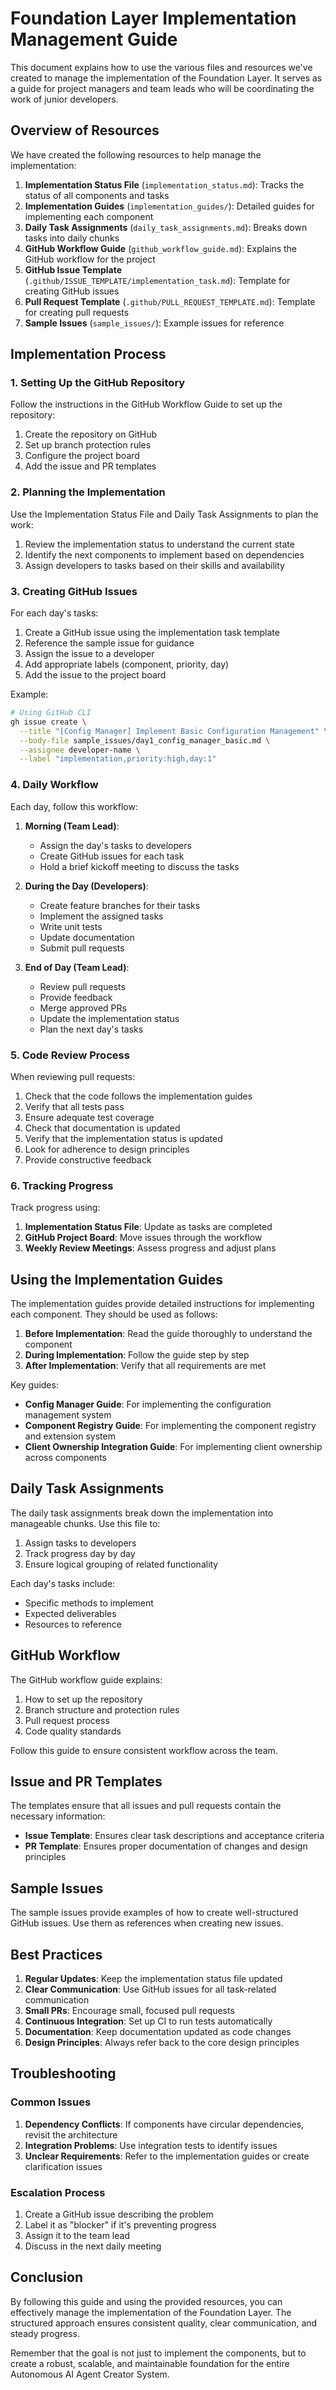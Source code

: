 # Foundation Layer Implementation Management Guide

This document explains how to use the various files and resources we've created to manage the implementation of the Foundation Layer. It serves as a guide for project managers and team leads who will be coordinating the work of junior developers.

## Overview of Resources

We have created the following resources to help manage the implementation:

1. **Implementation Status File** (`implementation_status.md`): Tracks the status of all components and tasks
2. **Implementation Guides** (`implementation_guides/`): Detailed guides for implementing each component
3. **Daily Task Assignments** (`daily_task_assignments.md`): Breaks down tasks into daily chunks
4. **GitHub Workflow Guide** (`github_workflow_guide.md`): Explains the GitHub workflow for the project
5. **GitHub Issue Template** (`.github/ISSUE_TEMPLATE/implementation_task.md`): Template for creating GitHub issues
6. **Pull Request Template** (`.github/PULL_REQUEST_TEMPLATE.md`): Template for creating pull requests
7. **Sample Issues** (`sample_issues/`): Example issues for reference

## Implementation Process

### 1. Setting Up the GitHub Repository

Follow the instructions in the GitHub Workflow Guide to set up the repository:

1. Create the repository on GitHub
2. Set up branch protection rules
3. Configure the project board
4. Add the issue and PR templates

### 2. Planning the Implementation

Use the Implementation Status File and Daily Task Assignments to plan the work:

1. Review the implementation status to understand the current state
2. Identify the next components to implement based on dependencies
3. Assign developers to tasks based on their skills and availability

### 3. Creating GitHub Issues

For each day's tasks:

1. Create a GitHub issue using the implementation task template
2. Reference the sample issue for guidance
3. Assign the issue to a developer
4. Add appropriate labels (component, priority, day)
5. Add the issue to the project board

Example:

```bash
# Using GitHub CLI
gh issue create \
  --title "[Config Manager] Implement Basic Configuration Management" \
  --body-file sample_issues/day1_config_manager_basic.md \
  --assignee developer-name \
  --label "implementation,priority:high,day:1"
```

### 4. Daily Workflow

Each day, follow this workflow:

1. **Morning (Team Lead)**:
   - Assign the day's tasks to developers
   - Create GitHub issues for each task
   - Hold a brief kickoff meeting to discuss the tasks

2. **During the Day (Developers)**:
   - Create feature branches for their tasks
   - Implement the assigned tasks
   - Write unit tests
   - Update documentation
   - Submit pull requests

3. **End of Day (Team Lead)**:
   - Review pull requests
   - Provide feedback
   - Merge approved PRs
   - Update the implementation status
   - Plan the next day's tasks

### 5. Code Review Process

When reviewing pull requests:

1. Check that the code follows the implementation guides
2. Verify that all tests pass
3. Ensure adequate test coverage
4. Check that documentation is updated
5. Verify that the implementation status is updated
6. Look for adherence to design principles
7. Provide constructive feedback

### 6. Tracking Progress

Track progress using:

1. **Implementation Status File**: Update as tasks are completed
2. **GitHub Project Board**: Move issues through the workflow
3. **Weekly Review Meetings**: Assess progress and adjust plans

## Using the Implementation Guides

The implementation guides provide detailed instructions for implementing each component. They should be used as follows:

1. **Before Implementation**: Read the guide thoroughly to understand the component
2. **During Implementation**: Follow the guide step by step
3. **After Implementation**: Verify that all requirements are met

Key guides:

- **Config Manager Guide**: For implementing the configuration management system
- **Component Registry Guide**: For implementing the component registry and extension system
- **Client Ownership Integration Guide**: For implementing client ownership across components

## Daily Task Assignments

The daily task assignments break down the implementation into manageable chunks. Use this file to:

1. Assign tasks to developers
2. Track progress day by day
3. Ensure logical grouping of related functionality

Each day's tasks include:

- Specific methods to implement
- Expected deliverables
- Resources to reference

## GitHub Workflow

The GitHub workflow guide explains:

1. How to set up the repository
2. Branch structure and protection rules
3. Pull request process
4. Code quality standards

Follow this guide to ensure consistent workflow across the team.

## Issue and PR Templates

The templates ensure that all issues and pull requests contain the necessary information:

- **Issue Template**: Ensures clear task descriptions and acceptance criteria
- **PR Template**: Ensures proper documentation of changes and design principles

## Sample Issues

The sample issues provide examples of how to create well-structured GitHub issues. Use them as references when creating new issues.

## Best Practices

1. **Regular Updates**: Keep the implementation status file updated
2. **Clear Communication**: Use GitHub issues for all task-related communication
3. **Small PRs**: Encourage small, focused pull requests
4. **Continuous Integration**: Set up CI to run tests automatically
5. **Documentation**: Keep documentation updated as code changes
6. **Design Principles**: Always refer back to the core design principles

## Troubleshooting

### Common Issues

1. **Dependency Conflicts**: If components have circular dependencies, revisit the architecture
2. **Integration Problems**: Use integration tests to identify issues
3. **Unclear Requirements**: Refer to the implementation guides or create clarification issues

### Escalation Process

1. Create a GitHub issue describing the problem
2. Label it as "blocker" if it's preventing progress
3. Assign it to the team lead
4. Discuss in the next daily meeting

## Conclusion

By following this guide and using the provided resources, you can effectively manage the implementation of the Foundation Layer. The structured approach ensures consistent quality, clear communication, and steady progress.

Remember that the goal is not just to implement the components, but to create a robust, scalable, and maintainable foundation for the entire Autonomous AI Agent Creator System.